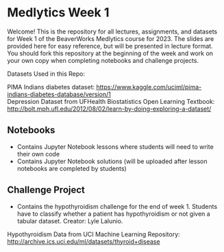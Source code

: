 # Medlytics Week 1
Welcome! This is the repository for all lectures, assignments, and datasets for Week 1 of the BeaverWorks Medlytics course for 2023. The slides are provided here for easy reference, but will be presented in lecture format. You should fork this repository at the beginning of the week and work on your own copy when completing notebooks and challenge projects.

Datasets Used in this Repo:

PIMA Indians diabetes dataset: https://www.kaggle.com/uciml/pima-indians-diabetes-database/version/1   
Depression Dataset from UFHealth Biostatistics Open Learning Textbook: http://bolt.mph.ufl.edu/2012/08/02/learn-by-doing-exploring-a-dataset/   

## Notebooks
* Contains Jupyter Notebook lessons where students will need to write their own code
* Contains Jupyter Notebook solutions (will be uploaded after lesson notebooks are completed by students)


## Challenge Project
* Contains the hypothyroidism challenge for the end of week 1. Students have to classify whether a patient has hypothyroidism or not given a tabular dataset. Creator: Lyle Lalunio.

Hypothyroidism Data from UCI Machine Learning Repository: http://archive.ics.uci.edu/ml/datasets/thyroid+disease
